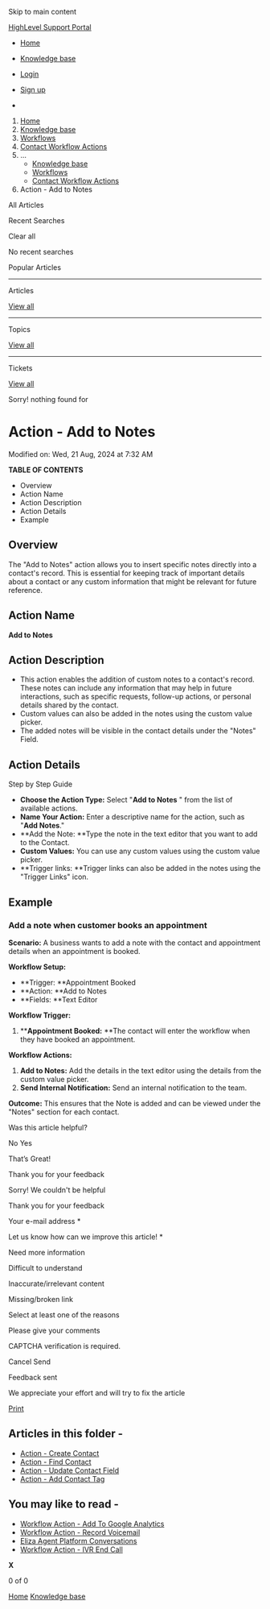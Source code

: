 Skip to main content

[ HighLevel Support Portal ](https://help.gohighlevel.com)

  * [ Home ](/support/home)
  * [ Knowledge base ](/support/solutions)

  * [Login](/support/login)
  * [Sign up](/support/signup)
  * 

  1. [Home](/support/home)
  2. [Knowledge base](/support/solutions)
  3. [Workflows](/support/solutions/48000455132)
  4. [Contact Workflow Actions](/support/solutions/folders/155000000748)
  5. ... 
     * [Knowledge base](/support/solutions)
     * [Workflows](/support/solutions/48000455132)
     * [Contact Workflow Actions](/support/solutions/folders/155000000748)
  6. Action - Add to Notes

All  Articles 

Recent Searches

Clear all

No recent searches

Popular Articles

* * *

Articles

[View all](/support/search/solutions)

* * *

Topics

[View all](/support/search/topics)

* * *

Tickets

[View all](/support/search/tickets)

Sorry! nothing found for   

# Action - Add to Notes

Modified on: Wed, 21 Aug, 2024 at 7:32 AM

**TABLE OF CONTENTS**

  * Overview
  * Action Name
  * Action Description
  * Action Details
  * Example

##   

## Overview

The "Add to Notes" action allows you to insert specific notes directly into a contact's record. This is essential for keeping track of important details about a contact or any custom information that might be relevant for future reference.

## Action Name

**Add to Notes**

##  Action Description

  * This action enables the addition of custom notes to a contact's record. These notes can include any information that may help in future interactions, such as specific requests, follow-up actions, or personal details shared by the contact.
  * Custom values can also be added in the notes using the custom value picker.
  * The added notes will be visible in the contact details under the "Notes" Field.

## Action Details

Step by Step Guide

  * **Choose the Action Type:** Select "**Add to Notes** " from the list of available actions.
  * **Name Your Action:** Enter a descriptive name for the action, such as "**Add Notes**."
  * **Add the Note:  **Type the note in the text editor that you want to add to the Contact.
  * **Custom Values:** You can use any custom values using the custom value picker.
  * **Trigger links:  **Trigger links can also be added in the notes using the "Trigger Links" icon.

## Example

### Add a note when customer books an appointment

**Scenario:** A business wants to add a note with the contact and appointment details when an appointment is booked.

**Workflow Setup:**

  * **Trigger:  **Appointment Booked
  * **Action:  **Add to Notes
  * **Fields:  **Text Editor

**Workflow Trigger:**

  1. ****Appointment Booked:**  **The contact will enter the workflow when they have booked an appointment.

**Workflow Actions:**

  1. **Add to Notes:** Add the details in the text editor using the details from the custom value picker.
  2. **Send Internal Notification:** Send an internal notification to the team.

**Outcome:** This ensures that the Note is added and can be viewed under the "Notes" section for each contact.

Was this article helpful?

No  Yes 

That’s Great!

Thank you for your feedback

Sorry! We couldn't be helpful

Thank you for your feedback

Your e-mail address *

Let us know how can we improve this article! *

Need more information 

Difficult to understand 

Inaccurate/irrelevant content 

Missing/broken link 

Select at least one of the reasons 

Please give your comments 

CAPTCHA verification is required. 

Cancel  Send 

Feedback sent

We appreciate your effort and will try to fix the article

[Print](javascript:print\(\))

## Articles in this folder -

  * [Action - Create Contact](/support/solutions/articles/155000002685-action-create-contact)
  * [Action - Find Contact](/support/solutions/articles/155000002686-action-find-contact)
  * [Action - Update Contact Field](/support/solutions/articles/155000002688-action-update-contact-field)
  * [Action - Add Contact Tag](/support/solutions/articles/155000003111-action-add-contact-tag)

## You may like to read -

  * [Workflow Action - Add To Google Analytics](/support/solutions/articles/155000003367-workflow-action-add-to-google-analytics)
  * [Workflow Action - Record Voicemail](/support/solutions/articles/155000003373-workflow-action-record-voicemail)
  * [Eliza Agent Platform Conversations](/support/solutions/articles/48001236598-eliza-agent-platform-conversations)
  * [Workflow Action - IVR End Call](/support/solutions/articles/155000003372-workflow-action-ivr-end-call)

**X**

0 of 0 []()

[Home](/support/home) [Knowledge base](/support/solutions)
